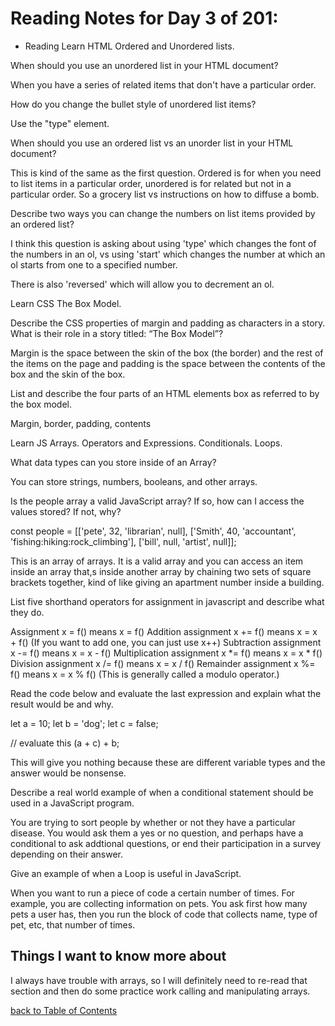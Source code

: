 # Reading Notes for Day 3 of 201:

- Reading Learn HTML
Ordered and Unordered lists.

When should you use an unordered list in your HTML document?

When you have a series of related items that don't have a particular order.

How do you change the bullet style of unordered list items?

Use the "type" element.

When should you use an ordered list vs an unorder list in your HTML document?

This is kind of the same as the first question. Ordered is for when you need to list items in a particular order, unordered is for related but not in a particular order. So a grocery list vs instructions on how to diffuse a bomb.

Describe two ways you can change the numbers on list items provided by an ordered list?

I think this question is asking about using 'type' which changes the font of the numbers in an ol, vs using 'start' which changes the number at which an ol starts from one to a specified number.

There is also 'reversed' which will allow you to decrement an ol.

Learn CSS
The Box Model.

Describe the CSS properties of margin and padding as characters in a story. What is their role in a story titled: “The Box Model”?

Margin is the space between the skin of the box (the border) and the rest of the items on the page and padding is the space between the contents of the box and the skin of the box.

List and describe the four parts of an HTML elements box as referred to by the box model.

Margin, border, padding, contents

Learn JS
Arrays. Operators and Expressions. Conditionals. Loops.

What data types can you store inside of an Array?

You can store strings, numbers, booleans, and other arrays.

Is the people array a valid JavaScript array? If so, how can I access the values stored? If not, why?


 const people = [['pete', 32, 'librarian', null], ['Smith', 40, 'accountant', 'fishing:hiking:rock_climbing'], ['bill', null, 'artist', null]];

This is an array of arrays. It is a valid array and you can access an item inside an array that,s inside another array by chaining two sets of square brackets together, kind of like giving an apartment number inside a building.

List five shorthand operators for assignment in javascript and describe what they do.

Assignment x = f() means	x = f()
Addition assignment	x += f() means x = x + f() (If you want to add one, you can just use x++)
Subtraction assignment	x -= f() means	x = x - f()
Multiplication assignment	x *= f() means	x = x * f()
Division assignment	x /= f() means	x = x / f()
Remainder assignment	x %= f()	means x = x % f() (This is generally called a modulo operator.)

Read the code below and evaluate the last expression and explain what the result would be and why.

 let a = 10;
 let b = 'dog';
 let c = false;

 // evaluate this
 (a + c) + b;

 This will give you nothing because these are different variable types and the answer would be nonsense.


Describe a real world example of when a conditional statement should be used in a JavaScript program.

You are trying to sort people by whether or not they have a particular disease. You would ask them a yes or no question, and perhaps have a conditional to ask addtional questions, or end their participation in a survey depending on their answer.

Give an example of when a Loop is useful in JavaScript.

When you want to run a piece of code a certain number of times. For example, you are collecting information on pets. You ask first how many pets a user has, then you run the block of code that collects name, type of pet, etc, that number of times.

## Things I want to know more about

I always have trouble with arrays, so I will definitely need to re-read that section and then do some practice work calling and manipulating arrays. 

[back to Table of Contents](./README.md)
